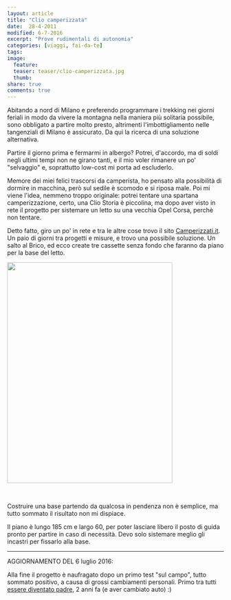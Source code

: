 ```yaml
--- 
layout: article 
title: "Clio camperizzata" 
date:  28-4-2011
modified: 6-7-2016
excerpt: "Prove rudimentali di autonomia" 
categories: [viaggi, fai-da-te]
tags:
image: 
  feature: 
  teaser: teaser/clio-camperizzata.jpg
  thumb: 
share: true
comments: true
--- 
```

Abitando a nord di Milano e preferendo programmare i trekking nei giorni feriali in modo da vivere la montagna nella maniera più solitaria possibile, sono obbligato a partire molto presto, altrimenti l'imbottigliamento nelle tangenziali di Milano è assicurato. Da qui la ricerca di una soluzione alternativa.

Partire il giorno prima e fermarmi in albergo? Potrei, d'accordo, ma di soldi negli ultimi tempi non ne girano tanti, e il mio voler rimanere un po' "selvaggio" e, soprattutto low-cost mi porta ad escluderlo.

Memore dei miei felici trascorsi da camperista, ho pensato alla possibilità di dormire in macchina, però sul sedile è scomodo e si riposa male.
Poi mi viene l'idea, nemmeno troppo originale: potrei tentare una spartana camperizzazione, certo, una Clio Storia è piccolina, ma dopo aver visto in rete il progetto per sistemare un letto su una vecchia Opel Corsa, perchè non tentare.

Detto fatto, giro un po' in rete e tra le altre cose trovo il sito <a title="Camperizzati.it" href="http://www.camperizzati.it" target="_blank">Camperizzati.it</a>. Un paio di giorni tra progetti e misure, e trovo una possibile soluzione.
Un salto al Brico, ed ecco create tre cassette senza fondo che faranno da piano per la base del letto.

<a href="http://i.imgur.com/X9uqW.jpg"><img class="alignleft" alt="" src="http://i.imgur.com/X9uqW.jpg" width="384" height="512" /></a>

&nbsp;

Costruire una base partendo da qualcosa in pendenza non è semplice, ma tutto sommato il risultato non mi dispiace.

Il piano è lungo 185 cm e largo 60, per poter lasciare libero il posto di guida pronto per partire in caso di necessità. Devo solo sistemare meglio gli incastri per fissarlo alla base.

- - -

AGGIORNAMENTO DEL 6 luglio 2016:

Alla fine il progetto è naufragato dopo un primo test "sul campo", tutto sommato positivo, a causa di grossi cambiamenti personali. Primo tra tutti [essere diventato padre](/figliame/ce-cilia), 2 anni fa (e aver cambiato auto) :)
